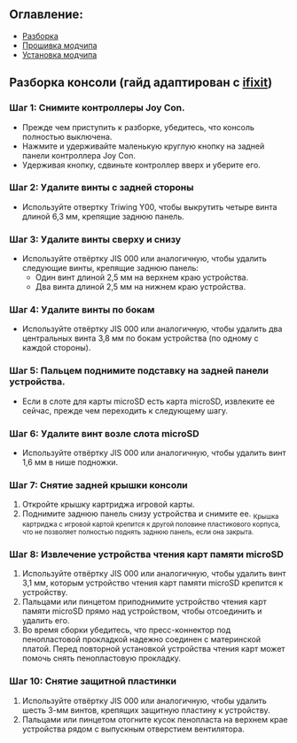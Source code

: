 ## Оглавление:

- [Разборка](#Разборка)
- [Прошивка модчипа](#Прошивка-модчипа)
- [Установка модчипа](#Установка-модчипа)

## Разборка консоли (гайд адаптирован с [ifixit](https://ru.ifixit.com/Guide/Nintendo+Switch+Heat+Sink+Replacement/113033))

### Шаг 1: Снимите контроллеры Joy Con.

- Прежде чем приступить к разборке, убедитесь, что консоль полностью выключена.
- Нажмите и удерживайте маленькую круглую кнопку на задней панели контроллера Joy Con.
- Удерживая кнопку, сдвиньте контроллер вверх и уберите его.

### Шаг 2: Удалите винты с задней стороны

- Используйте отвертку Triwing Y00, чтобы выкрутить четыре винта длиной 6,3 мм, крепящие заднюю панель.

### Шаг 3: Удалите винты сверху и снизу

- Используйте отвёртку JIS 000 или аналогичную, чтобы удалить следующие винты, крепящие заднюю панель:
    - Один винт длиной 2,5 мм на верхнем краю устройства.
    - Два винта длиной 2,5 мм на нижнем краю устройства.

### Шаг 4: Удалите винты по бокам

- Используйте отвёртку JIS 000 или аналогичную, чтобы удалить два центральных винта 3,8 мм по бокам устройства (по одному с каждой стороны).

### Шаг 5: Пальцем поднимите подставку на задней панели устройства.

- Если в слоте для карты microSD есть карта microSD, извлеките ее сейчас, прежде чем переходить к следующему шагу.

### Шаг 6: Удалите винт возле слота microSD

- Используйте отвёртку JIS 000 или аналогичную, чтобы удалить винт 1,6 мм в нише подножки.

### Шаг 7: Снятие задней крышки консоли
1. Откройте крышку картриджа игровой карты.
2. Поднимите заднюю панель снизу устройства и снимите ее.
<sub> Крышка картриджа с игровой картой крепится к другой половине пластикового корпуса, что не позволяет полностью поднять заднюю панель, если она закрыта. </sub>

### Шаг 8: Извлечение устройства чтения карт памяти microSD
1. Используйте отвёртку JIS 000 или аналогичную, чтобы удалить винт 3,1 мм, которым устройство чтения карт памяти microSD крепится к устройству.
2. Пальцами или пинцетом приподнимите устройство чтения карт памяти microSD прямо над устройством, чтобы отсоединить и удалить его.
3. Во время сборки убедитесь, что пресс-коннектор под пенопластовой прокладкой надежно соединен с материнской платой. Перед повторной установкой устройства чтения карт может помочь снять пенопластовую прокладку.

### Шаг 10: Снятие защитной пластинки
1. Используйте отвёртку JIS 000 или аналогичную, чтобы удалить шесть 3-мм винтов, крепящих защитную пластину к устройству.
2. Пальцами или пинцетом отогните кусок пенопласта на верхнем крае устройства рядом с выпускным отверстием вентилятора.
